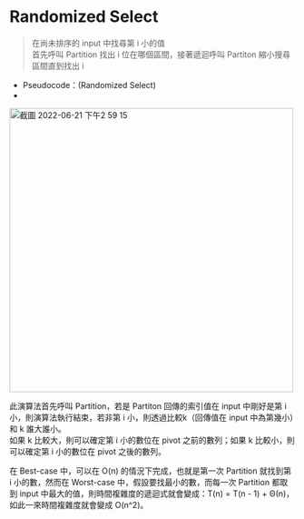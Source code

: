 # Randomized Select
>在尚未排序的 input 中找尋第 i 小的值  
>首先呼叫 Partition 找出 i 位在哪個區間，接著遞迴呼叫 Partiton 縮小搜尋區間直到找出 i 
* Pseudocode：(Randomized Select)
* 
<img width="500" alt="截圖 2022-06-21 下午2 59 15" src="https://user-images.githubusercontent.com/103521272/174736416-a9f6535d-56fb-4896-b6a5-5ae15dcffa63.png">

此演算法首先呼叫 Partition，若是 Partiton 回傳的索引值在 input 中剛好是第 i 小，則演算法執行結束，若非第 i 小，則透過比較k（回傳值在 input 中為第幾小）和 k 誰大誰小。  
如果 k 比較大，則可以確定第 i 小的數位在 pivot 之前的數列；如果 k 比較小，則可以確定第 i 小的數位在 pivot 之後的數列。

在 Best-case 中，可以在 O(n) 的情況下完成，也就是第一次 Partition 就找到第 i 小的數，然而在 Worst-case 中，假設要找最小的數，而每一次 Partition 都取到 input 中最大的值，則時間複雜度的遞迴式就會變成：T(n) = T(n - 1) + Θ(n)，如此一來時間複雜度就會變成 O(n^2)。
